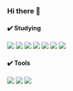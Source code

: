 ### Hi there 👋

#### ✔️ Studying
<div>
  <img style="display: inline-block" src="https://img.shields.io/badge/Springboot-6DB33F?style=flat&logo=springboot&logoColor=white"/>
  <img style="display: inline-block" src="https://img.shields.io/badge/Thymeleaf-005F0F?style=flat&logo=thymeleaf&logoColor=white"/>
  <img style="display: inline-block" src="https://img.shields.io/badge/html5-E34F26?style=flat&logo=html5&logoColor=white"/>
  <img style="display: inline-block" src="https://img.shields.io/badge/css3-1572B6?style=flat&logo=css3&logoColor=white"/>
  <img style="display: inline-block" src="https://img.shields.io/badge/Oracle-F80000?style=flat&logo=Oracle&logoColor=white"/>
  <img style="display: inline-block" src="https://img.shields.io/badge/Javascript-F7DF1E?style=flat&logo=javascript&logoColor=white"/>
  <img style="display: inline-block" src="https://img.shields.io/badge/React-61DAFB?style=flat&logo=React&logoColor=white"/>
</div>

#### ✔️ Tools
<div>
  <img style="display: inline-block" src="https://img.shields.io/badge/Eclipseide-2C2255?style=flat&logo=eclipseide&logoColor=white"/>
  <img style="display: inline-block" src="https://img.shields.io/badge/VSCode-007ACC?style=flat&logo=visualstudiocode&logoColor=white"/>
  <img style="display: inline-block" src="https://img.shields.io/badge/Github-181717?style=flat&logo=github&logoColor=white"/>
</div>

<!--
**yaangha/yaangha** is a ✨ _special_ ✨ repository because its `README.md` (this file) appears on your GitHub profile.

Here are some ideas to get you started:

- 🔭 I’m currently working on ...
- 🌱 I’m currently learning ...
- 👯 I’m looking to collaborate on ...
- 🤔 I’m looking for help with ...
- 💬 Ask me about ...
- 📫 How to reach me: ...
- 😄 Pronouns: ...
- ⚡ Fun fact: ...
-->
